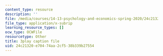 ```yaml
---
content_type: resource
description: ''
file: /media/courses/14-13-psychology-and-economics-spring-2020/24c21320e70474aa2cf538b339b27554_pwFsPEPPUGU.srt
file_type: application/x-subrip
learning_resource_types: []
ocw_type: OCWFile
resourcetype: Other
title: 3play caption file
uid: 24c21320-e704-74aa-2cf5-38b339b27554
---
```

